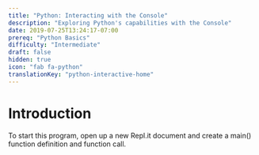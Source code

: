 ```yaml
---
title: "Python: Interacting with the Console"
description: "Exploring Python's capabilities with the Console"
date: 2019-07-25T13:24:17-07:00
prereq: "Python Basics"
difficulty: "Intermediate"
draft: false
hidden: true
icon: "fab fa-python"
translationKey: "python-interactive-home"
---
```


# Introduction

To start this program, open up a new Repl.it document and create a main() function definition and function call.

